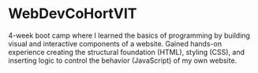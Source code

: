 # WebDevCoHortVIT
4-week boot camp where I learned the basics of programming by building visual and interactive components of a website. Gained hands-on experience creating the structural foundation (HTML), styling (CSS), and inserting logic to control the behavior (JavaScript) of my own website.
